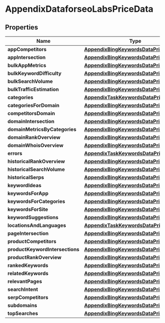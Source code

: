 

# AppendixDataforseoLabsPriceData


## Properties

| Name | Type | Description | Notes |
|------------ | ------------- | ------------- | -------------|
|**appCompetitors** | [**AppendixBingKeywordsDataPriceDataInfo**](AppendixBingKeywordsDataPriceDataInfo.md) |  |  [optional] |
|**appIntersection** | [**AppendixBingKeywordsDataPriceDataInfo**](AppendixBingKeywordsDataPriceDataInfo.md) |  |  [optional] |
|**bulkAppMetrics** | [**AppendixBingKeywordsDataPriceDataInfo**](AppendixBingKeywordsDataPriceDataInfo.md) |  |  [optional] |
|**bulkKeywordDifficulty** | [**AppendixBingKeywordsDataPriceDataInfo**](AppendixBingKeywordsDataPriceDataInfo.md) |  |  [optional] |
|**bulkSearchVolume** | [**AppendixBingKeywordsDataPriceDataInfo**](AppendixBingKeywordsDataPriceDataInfo.md) |  |  [optional] |
|**bulkTrafficEstimation** | [**AppendixBingKeywordsDataPriceDataInfo**](AppendixBingKeywordsDataPriceDataInfo.md) |  |  [optional] |
|**categories** | [**AppendixTaskKeywordsDataPriceDataInfo**](AppendixTaskKeywordsDataPriceDataInfo.md) |  |  [optional] |
|**categoriesForDomain** | [**AppendixBingKeywordsDataPriceDataInfo**](AppendixBingKeywordsDataPriceDataInfo.md) |  |  [optional] |
|**competitorsDomain** | [**AppendixBingKeywordsDataPriceDataInfo**](AppendixBingKeywordsDataPriceDataInfo.md) |  |  [optional] |
|**domainIntersection** | [**AppendixBingKeywordsDataPriceDataInfo**](AppendixBingKeywordsDataPriceDataInfo.md) |  |  [optional] |
|**domainMetricsByCategories** | [**AppendixBingKeywordsDataPriceDataInfo**](AppendixBingKeywordsDataPriceDataInfo.md) |  |  [optional] |
|**domainRankOverview** | [**AppendixBingKeywordsDataPriceDataInfo**](AppendixBingKeywordsDataPriceDataInfo.md) |  |  [optional] |
|**domainWhoisOverview** | [**AppendixBingKeywordsDataPriceDataInfo**](AppendixBingKeywordsDataPriceDataInfo.md) |  |  [optional] |
|**errors** | [**AppendixTaskKeywordsDataPriceDataInfo**](AppendixTaskKeywordsDataPriceDataInfo.md) |  |  [optional] |
|**historicalRankOverview** | [**AppendixBingKeywordsDataPriceDataInfo**](AppendixBingKeywordsDataPriceDataInfo.md) |  |  [optional] |
|**historicalSearchVolume** | [**AppendixBingKeywordsDataPriceDataInfo**](AppendixBingKeywordsDataPriceDataInfo.md) |  |  [optional] |
|**historicalSerps** | [**AppendixBingKeywordsDataPriceDataInfo**](AppendixBingKeywordsDataPriceDataInfo.md) |  |  [optional] |
|**keywordIdeas** | [**AppendixBingKeywordsDataPriceDataInfo**](AppendixBingKeywordsDataPriceDataInfo.md) |  |  [optional] |
|**keywordsForApp** | [**AppendixBingKeywordsDataPriceDataInfo**](AppendixBingKeywordsDataPriceDataInfo.md) |  |  [optional] |
|**keywordsForCategories** | [**AppendixBingKeywordsDataPriceDataInfo**](AppendixBingKeywordsDataPriceDataInfo.md) |  |  [optional] |
|**keywordsForSite** | [**AppendixBingKeywordsDataPriceDataInfo**](AppendixBingKeywordsDataPriceDataInfo.md) |  |  [optional] |
|**keywordSuggestions** | [**AppendixBingKeywordsDataPriceDataInfo**](AppendixBingKeywordsDataPriceDataInfo.md) |  |  [optional] |
|**locationsAndLanguages** | [**AppendixTaskKeywordsDataPriceDataInfo**](AppendixTaskKeywordsDataPriceDataInfo.md) |  |  [optional] |
|**pageIntersection** | [**AppendixBingKeywordsDataPriceDataInfo**](AppendixBingKeywordsDataPriceDataInfo.md) |  |  [optional] |
|**productCompetitors** | [**AppendixBingKeywordsDataPriceDataInfo**](AppendixBingKeywordsDataPriceDataInfo.md) |  |  [optional] |
|**productKeywordIntersections** | [**AppendixBingKeywordsDataPriceDataInfo**](AppendixBingKeywordsDataPriceDataInfo.md) |  |  [optional] |
|**productRankOverview** | [**AppendixBingKeywordsDataPriceDataInfo**](AppendixBingKeywordsDataPriceDataInfo.md) |  |  [optional] |
|**rankedKeywords** | [**AppendixBingKeywordsDataPriceDataInfo**](AppendixBingKeywordsDataPriceDataInfo.md) |  |  [optional] |
|**relatedKeywords** | [**AppendixBingKeywordsDataPriceDataInfo**](AppendixBingKeywordsDataPriceDataInfo.md) |  |  [optional] |
|**relevantPages** | [**AppendixBingKeywordsDataPriceDataInfo**](AppendixBingKeywordsDataPriceDataInfo.md) |  |  [optional] |
|**searchIntent** | [**AppendixBingKeywordsDataPriceDataInfo**](AppendixBingKeywordsDataPriceDataInfo.md) |  |  [optional] |
|**serpCompetitors** | [**AppendixBingKeywordsDataPriceDataInfo**](AppendixBingKeywordsDataPriceDataInfo.md) |  |  [optional] |
|**subdomains** | [**AppendixBingKeywordsDataPriceDataInfo**](AppendixBingKeywordsDataPriceDataInfo.md) |  |  [optional] |
|**topSearches** | [**AppendixBingKeywordsDataPriceDataInfo**](AppendixBingKeywordsDataPriceDataInfo.md) |  |  [optional] |



